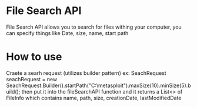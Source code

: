 # File Search API
File Search API allows you to search for files withing your computer, you can specify things like Date, size, name, start path

# How to use
Craete a searh request (utilizes builder pattern) 
ex: SeachRequest seachRequest = new SeachRequest.Builder().startPath("C:\\metasploit").maxSize(10).minSize(5).build();
then put it into the fileSearchAPI function and it returns a List<> of FileInfo which contains name, path, size, creationDate, lastModifiedDate
